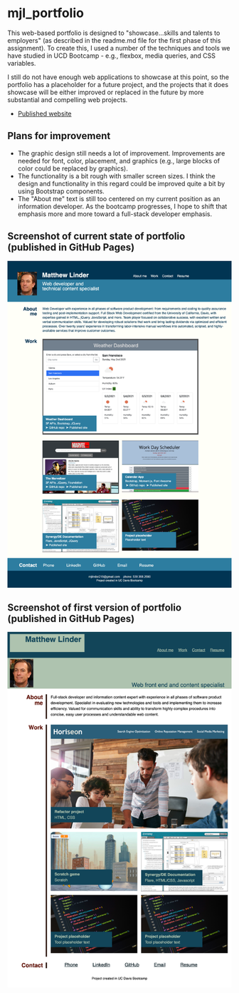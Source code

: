 # mjl_portfolio

This web-based portfolio is designed to "showcase...skills and talents to employers" (as described in the readme.md file for the first phase of this assignment). To create this, I used a number of the techniques and tools we have studied in UCD Bootcamp - e.g., flexbox, media queries, and CSS variables. 

I still do not have enough web applications to showcase at this point, so the portfolio has a placeholder for a future project, and the projects that it does showcase will be either improved or replaced in the future by more substantial and compelling web projects. 

* [Published website](https://mlin901.github.io/mjl_portfolio/)

## Plans for improvement

* The graphic design still needs a lot of improvement. Improvements are needed for font, color, placement, and graphics (e.g., large blocks of color could be replaced by graphics).
* The functionality is a bit rough with smaller screen sizes. I think the design and functionality in this regard could be improved quite a bit by using Bootstrap components.
* The "About me" text is still too centered on my current position as an information developer. As the bootcamp progresses, I hope to shift that emphasis more and more toward a full-stack developer emphasis.

## Screenshot of current state of portfolio (published in GitHub Pages)

![Screen Capture](./assets/images/mjl_portfolio2.png)

## Screenshot of first version of portfolio (published in GitHub Pages)

![Screen Capture](./assets/images/mjl_portfolio.png)